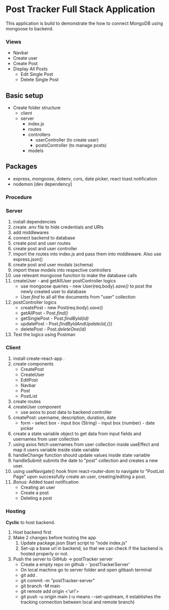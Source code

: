 # Post Tracker Full Stack Application

This application is build to demonstrate the how to connect MongoDB using mongoose to backend.

### Views

- Navbar
- Create user
- Create Post
- Display All Posts
  - Edit Single Post
  - Delete Single Post

## Basic setup

- Create folder structure
  - client
  - server
    - index.js
    - routes
    - controllers
      - userController (to create user)
      - postsController (to manage posts)
    - models

## Packages

- express, mongoose, dotenv, cors, date picker, react toast notification
- nodemon [dev dependency]

### Procedure

### Server

1. install dependencies
2. create .env file to hide credentials and URIs
3. add middlewares
4. connect backend to database
5. create post and user routes
6. create post and user controller
7. import the routes into index.js and pass them into middleware. Also use express.json()
8. create post and user modals (schema)
9. import these models into respective controllers
10. use relevant mongoose function to make the database calls
11. createUser - and getAllUser postController logics
    - use mongoose queries - new User(req.body)_.save()_ to post the newly created user to database
    - User._find_ to all all the documents from "user" collection
12. postController logics
    - createPost - new Post(req.body)_.save()_
    - getAllPost - Post._find()_
    - getSinglePost - Post._findById(id)_
    - updatePost - Post._findByIdAndUpdate(id,{})_
    - deletePost - Post._deleteOne(id)_
13. Test the logics using Postman

### Client

1. install create-react-app .
2. create components
   - CreatePost
   - CreateUser
   - EditPost
   - Navbar
   - Post
   - PostList
3. create routes
4. createUser component
   - use axios to post data to backend controller
5. createPost: username, description, duration, date
   - form - select box - input box (String) - input box (number) - date picker
6. create a state variable object to get data from input fields and usernames from user collection
7. using axios fetch usernames from user collection inside useEffect and map it users variable inside state variable
8. handleChange function should update values inside state variable
9. handleSubmit submits the date to "post" collection and creates a new user.
10. using useNavigate() hook from react-router-dom to navigate to "PostList Page" upon successfully create an user, creating/editing a post.
11. _Bonus:_ Added toast notification
    - Creating an user
    - Create a post
    - Deleting a post

### Hosting

**Cyclic** to host backend.

1. Host backend first
2. Make 2 changes before hosting the app
   1. Update package.json Start script to "node index.js"
   2. Set-up a base url in backend, so that we can check if the backend is hosted properly or not.
3. Push the server to GitHub -> postTracker server
   - Create a empty repo on github - 'postTrackerServer'
   - On local machine go to server folder and open gitbash terminal
   - git add .
   - git commit -m "postTracker-server"
   - git branch -M main
   - git remote add origin <'url'>
   - git push -u origin main (-u means --set-upstream, it establishes the tracking connection between local and remote branch)
